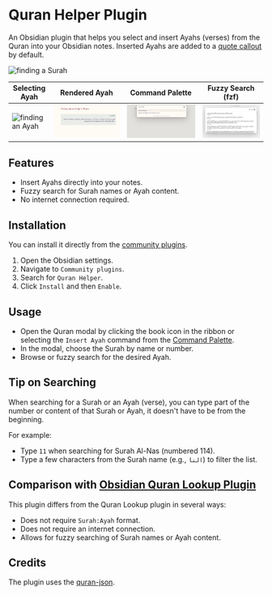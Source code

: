 # Quran Helper Plugin

An Obsidian plugin that helps you select and insert Ayahs (verses) from the Quran into your Obsidian notes. Inserted Ayahs are added to a [quote callout](https://help.obsidian.md/Editing+and+formatting/Callouts) by default.

![finding a Surah](./assets/screenshots/surah.png)

| Selecting Ayah                                    | Rendered Ayah                                            | Command Palette                                                | Fuzzy Search (fzf)                                 |
| ------------------------------------------------- | -------------------------------------------------------- | -------------------------------------------------------------- | -------------------------------------------------- |
| ![finding an Ayah](./assets/screenshots/ayah.png) | ![rendering the Ayah](./assets/screenshots/rendered.png) | ![the rendered ayah](./assets/screenshots/command-palette.png) | ![fzf search](./assets/screenshots/fzf-search.png) |

## Features

- Insert Ayahs directly into your notes.
- Fuzzy search for Surah names or Ayah content.
- No internet connection required.

## Installation

You can install it directly from the [community plugins](https://obsidian.md/plugins?id=quran-helper).

1. Open the Obsidian settings.
2. Navigate to `Community plugins`.
3. Search for `Quran Helper`.
4. Click `Install` and then `Enable`.

## Usage

- Open the Quran modal by clicking the book icon in the ribbon or selecting the `Insert Ayah` command from the [Command Palette](https://help.obsidian.md/Plugins/Command+palette).
- In the modal, choose the Surah by name or number.
- Browse or fuzzy search for the desired Ayah.

## Tip on Searching

When searching for a Surah or an Ayah (verse), you can type part of the number or content of that Surah or Ayah, it doesn't have to be from the beginning.

For example:

- Type `11` when searching for Surah Al-Nas (numbered 114).
- Type a few characters from the Surah name (e.g., `النا`) to filter the list.

## Comparison with [Obsidian Quran Lookup Plugin](https://github.com/abuibrahim2/quranlookup)

This plugin differs from the Quran Lookup plugin in several ways:

- Does not require `Surah:Ayah` format.
- Does not require an internet connection.
- Allows for fuzzy searching of Surah names or Ayah content.

## Credits

The plugin uses the [quran-json](https://github.com/risan/quran-json).
